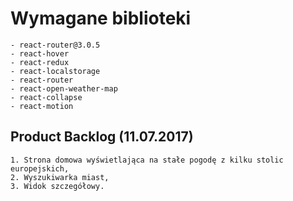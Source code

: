# Wymagane biblioteki
    - react-router@3.0.5
    - react-hover
    - react-redux
    - react-localstorage
    - react-router
    - react-open-weather-map
    - react-collapse
    - react-motion

## Product Backlog (11.07.2017)
    1. Strona domowa wyświetlająca na stałe pogodę z kilku stolic europejskich,
    2. Wyszukiwarka miast,
    3. Widok szczegółowy.
